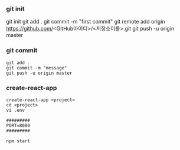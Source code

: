 ### git init
git init
git add .
git commit -m "first commit"
git remote add origin https://github.com/<GitHub아이디>/<저장소이름>.git
git push -u origin master


### git commit
```
git add .
git commit -m "message"
git push -u origin master
```

### create-react-app
```
create-react-app <project>
cd <project>
vi .env
```
```
#########
PORT=8080
#########
```
```
npm start
```